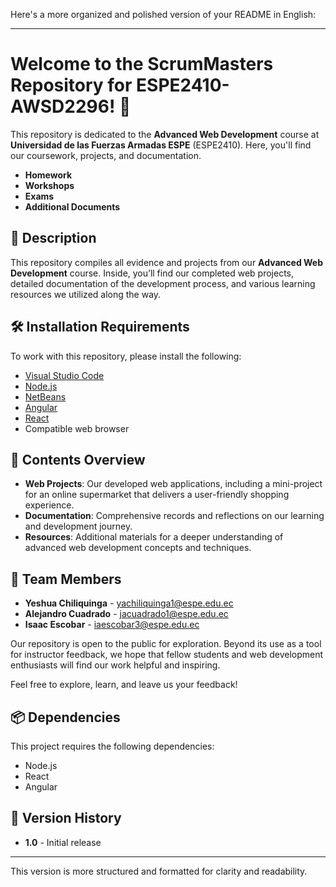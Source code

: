 Here's a more organized and polished version of your README in English:

---

# Welcome to the ScrumMasters Repository for ESPE2410-AWSD2296! 🎉

This repository is dedicated to the **Advanced Web Development** course at **Universidad de las Fuerzas Armadas ESPE** (ESPE2410). Here, you'll find our coursework, projects, and documentation.

- **Homework**
- **Workshops**
- **Exams**
- **Additional Documents**

## 📄 Description
This repository compiles all evidence and projects from our **Advanced Web Development** course. Inside, you’ll find our completed web projects, detailed documentation of the development process, and various learning resources we utilized along the way.

## 🛠️ Installation Requirements

To work with this repository, please install the following:

- [Visual Studio Code](https://code.visualstudio.com/)
- [Node.js](https://nodejs.org/)
- [NetBeans](https://netbeans.apache.org/)
- [Angular](https://angular.io/)
- [React](https://react.dev/)
- Compatible web browser

## 🚀 Contents Overview

- **Web Projects**: Our developed web applications, including a mini-project for an online supermarket that delivers a user-friendly shopping experience.
- **Documentation**: Comprehensive records and reflections on our learning and development journey.
- **Resources**: Additional materials for a deeper understanding of advanced web development concepts and techniques.

## 👥 Team Members

- **Yeshua Chiliquinga** - [yachiliquinga1@espe.edu.ec](mailto:yachiliquinga1@espe.edu.ec)
- **Alejandro Cuadrado** - [jacuadrado1@espe.edu.ec](mailto:jacuadrado1@espe.edu.ec)
- **Isaac Escobar** - [iaescobar3@espe.edu.ec](mailto:iaescobar3@espe.edu.ec)

Our repository is open to the public for exploration. Beyond its use as a tool for instructor feedback, we hope that fellow students and web development enthusiasts will find our work helpful and inspiring.

Feel free to explore, learn, and leave us your feedback!

## 📦 Dependencies

This project requires the following dependencies:

- Node.js
- React
- Angular  

## 📜 Version History

- **1.0** - Initial release

---

This version is more structured and formatted for clarity and readability.
